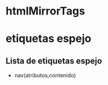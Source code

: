 # htmlMirrorTags


<h1>etiquetas espejo</h1>

<h2>Lista de etiquetas espejo</h2>

<ul>
    <li>nav(atributos,contenido)</li>
</ul>
